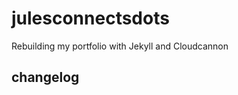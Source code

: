# julesconnectsdots
Rebuilding my portfolio with Jekyll and Cloudcannon


## changelog
<!-- 2024.01.14 -- original made them gemfile had gem 'jekyll', '3.8.5'; changed to current jekyll version 4.3.3 (installed via gem) -->